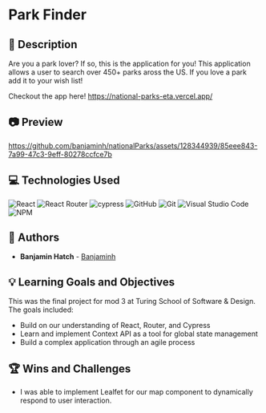 # Park Finder
## 📝 Description
Are you a park lover? If so, this is the application for you! This application allows a user to search over 450+ parks aross the US. If you love a park add it to your wish list! 

Checkout the app here! https://national-parks-eta.vercel.app/


## 📷 Preview

https://github.com/banjaminh/nationalParks/assets/128344939/85eee843-7a99-47c3-9eff-80278ccfce7b



## 💻 Technologies Used
![React](https://img.shields.io/badge/React-20232A?style=for-the-badge&logo=react&logoColor=61DAFB)
![React Router](https://img.shields.io/badge/React_Router-CA4245?style=for-the-badge&logo=react-router&logoColor=white)
![cypress](https://img.shields.io/badge/-cypress-%23E5E5E5?style=for-the-badge&logo=cypress&logoColor=058a5e)
![GitHub](https://img.shields.io/badge/github-%23121011.svg?style=for-the-badge&logo=github&logoColor=white)
![Git](https://img.shields.io/badge/git-%23F05033.svg?style=for-the-badge&logo=git&logoColor=white)
![Visual Studio Code](https://img.shields.io/badge/Visual%20Studio%20Code-0078d7.svg?style=for-the-badge&logo=visual-studio-code&logoColor=white)
![NPM](https://img.shields.io/badge/NPM-%23CB3837.svg?style=for-the-badge&logo=npm&logoColor=white)

## 🧠  Authors
* **Banjamin Hatch** - [Banjaminh](https://github.com/banjaminh)

## 💡 Learning Goals and Objectives

This was the final project for mod 3 at Turing School of Software & Design. The goals included: 

- Build on our understanding of React, Router, and Cypress 
- Learn and implement Context API as a tool for global state management
- Build a complex application through an agile process

## 🏆 Wins and Challenges 
 - I was able to implement Lealfet for our map component to dynamically respond to user interaction.




